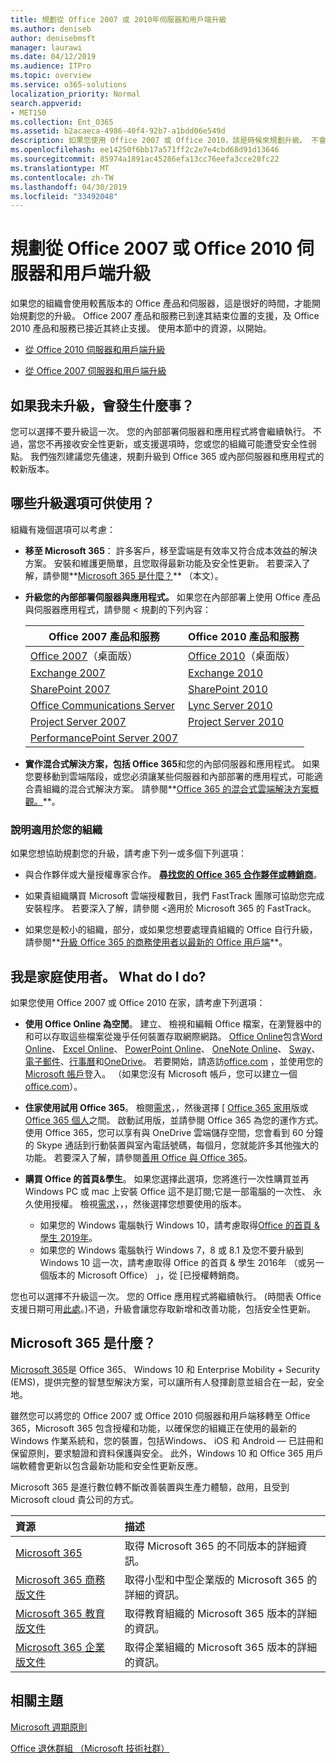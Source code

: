 ```yaml
---
title: 規劃從 Office 2007 或 2010年伺服器和用戶端升級
ms.author: deniseb
author: denisebmsft
manager: laurawi
ms.date: 04/12/2019
ms.audience: ITPro
ms.topic: overview
ms.service: o365-solutions
localization_priority: Normal
search.appverid:
- MET150
ms.collection: Ent_O365
ms.assetid: b2acaeca-4986-40f4-92b7-a1bdd06e549d
description: 如果您使用 Office 2007 或 Office 2010，該是時候來規劃升級。 不會停滯使用過期的應用程式。 若要開始使用您的計劃使用這些資源。
ms.openlocfilehash: ee14250f6bb17a571ff2c2e7e4cbd68d91d13646
ms.sourcegitcommit: 85974a1891ac45286efa13cc76eefa3cce28fc22
ms.translationtype: MT
ms.contentlocale: zh-TW
ms.lasthandoff: 04/30/2019
ms.locfileid: "33492048"
---
```

# <a name="plan-your-upgrade-from-office-2007-or-office-2010-servers-and-clients"></a>規劃從 Office 2007 或 Office 2010 伺服器和用戶端升級

如果您的組織會使用較舊版本的 Office 產品和伺服器，這是很好的時間，才能開始規劃您的升級。 Office 2007 產品和服務已到達其結束位置的支援，及 Office 2010 產品和服務已接近其終止支援。 使用本節中的資源，以開始。

- [從 Office 2010 伺服器和用戶端升級](upgrade-from-office-2010-servers-and-products.md)

- [從 Office 2007 伺服器和用戶端升級](upgrade-from-office-2007-servers-and-products.md)

## <a name="what-happens-if-i-dont-upgrade"></a>如果我未升級，會發生什麼事？

您可以選擇不要升級這一次。 您的內部部署伺服器和應用程式將會繼續執行。 不過，當您不再接收安全性更新，或支援選項時，您或您的組織可能遭受安全性弱點。 我們強烈建議您先儘速，規劃升級到 Office 365 或內部伺服器和應用程式的較新版本。

## <a name="what-upgrade-options-are-available"></a>哪些升級選項可供使用？      

組織有幾個選項可以考慮：

- **移至 Microsoft 365**： 許多客戶，移至雲端是有效率又符合成本效益的解決方案。 安裝和維護更簡單，且您取得最新功能及安全性更新。 若要深入了解，請參閱**[Microsoft 365 是什麼？](#what-is-microsoft-365)** （本文）。
    
- **升級您的內部部署伺服器與應用程式。** 如果您在內部部署上使用 Office 產品與伺服器應用程式，請參閱 < 規劃的下列內容：<br/> 

    
    |Office 2007 產品和服務  |Office 2010 產品和服務  |
    |---------|---------|
    |[Office 2007](https://docs.microsoft.com/DeployOffice/office-2007-end-support-roadmap)（桌面版） | [Office 2010](https://docs.microsoft.com/DeployOffice/office-2010-end-support-roadmap)（桌面版） |
    |[Exchange 2007](exchange-2007-end-of-support.md) |[Exchange 2010](exchange-2010-end-of-support.md) |
    |[SharePoint 2007](sharepoint-2007-end-of-support.md) |[SharePoint 2010](upgrade-from-sharepoint-2010.md) |
    |[Office Communications Server](https://docs.microsoft.com/skypeforbusiness/plan-your-deployment/upgrade) |[Lync Server 2010](https://docs.microsoft.com/skypeforbusiness/plan-your-deployment/upgrade) |
    |[Project Server 2007](project-server-2007-end-of-support.md) |[Project Server 2010](project-server-2010-end-of-support.md) |
    |[PerformancePoint Server 2007](pps-2007-end-of-support.md) | |
 
- **實作混合式解決方案，包括 Office 365**和您的內部伺服器和應用程式。 如果您要移動到雲端階段，或您必須讓某些伺服器和內部部署的應用程式，可能適合貴組織的混合式解決方案。 請參閱**[Office 365 的混合式雲端解決方案概觀。](hybrid-cloud-overview.md)**。 
    
### <a name="help-is-available-for-your-organization"></a>說明適用於您的組織

如果您想協助規劃您的升級，請考慮下列一或多個下列選項：

- 與合作夥伴或大量授權專家合作。 **[尋找您的 Office 365 合作夥伴或轉銷商](https://support.office.com/article/b6c18a9b-2aed-4c84-9d75-af709160258c.aspx)**。 

- 如果貴組織購買 Microsoft 雲端授權數目，我們 FastTrack 團隊可協助您完成安裝程序。 若要深入了解，請參閱 <<c0>適用於 Microsoft 365 的 FastTrack。

- 如果您是較小的組織，部分，或如果您想要處理貴組織的 Office 自行升級，請參閱**[升級 Office 365 的商務使用者以最新的 Office 用戶端](https://docs.microsoft.com/office365/admin/setup/upgrade-users-to-latest-office-client)**。 
  
## <a name="im-a-home-user-what-do-i-do"></a>我是家庭使用者。 What do I do?

如果您使用 Office 2007 或 Office 2010 在家，請考慮下列選項：

- **使用 Office Online 為空閒**。 建立、 檢視和編輯 Office 檔案，在瀏覽器中的和可以存取這些檔案從幾乎任何裝置存取網際網路。 [Office Online](https://products.office.com/office-online/documents-spreadsheets-presentations-office-online)包含[Word Online](http://go.microsoft.com/fwlink/p/?linkid=746664)、 [Excel Online](http://go.microsoft.com/fwlink/p/?linkid=746665)、 [PowerPoint Online](http://go.microsoft.com/fwlink/p/?linkid=746666)、 [OneNote Online](http://go.microsoft.com/fwlink/p/?linkid=746674)、 [Sway](http://go.microsoft.com/fwlink/p/?linkid=746675)、[電子郵件](http://go.microsoft.com/fwlink/p/?linkid=746676)、[行事曆](http://go.microsoft.com/fwlink/p/?linkid=746678)和[OneDrive](http://go.microsoft.com/fwlink/p/?linkid=746679)。 若要開始，請造訪[office.com](https://office.com) ，並使用您的[Microsoft 帳戶](https://account.microsoft.com/account)登入。 （如果您沒有 Microsoft 帳戶，您可以建立一個[office.com](https://office.com)）。

- **住家使用試用 Office 365**。 檢閱[需求](https://www.microsoft.com/p/office-365-home/cfq7ttc0k5dm?rtc=1&activetab=pivot:techspecstab)，，然後選擇 [ [Office 365 家用](https://www.microsoft.com/p/office-365-home/cfq7ttc0k5dm)版或[Office 365 個人](https://www.microsoft.com/p/office-365-personal/cfq7ttc0k5bf)之間。 啟動試用版，並請參閱 Office 365 為您的運作方式。 使用 Office 365，您可以享有與 OneDrive 雲端儲存空間，您會看到 60 分鐘的 Skype 通話到行動裝置與室內電話號碼，每個月，您就能許多其他強大的功能。 若要深入了解，請參閱[善用 Office 與 Office 365](https://products.office.com/compare-all-microsoft-office-products?&activetab=tab%3aprimaryr1)。
    
- **購買 Office 的首頁&amp;學生**。 如果您選擇此選項，您將進行一次性購買並再 Windows PC 或 mac 上安裝 Office 這不是訂閱;它是一部電腦的一次性、 永久使用授權。 檢視[需求](http://office.com/systemrequirements)，，，然後選擇您想要使用的版本。
    - 如果您的 Windows 電腦執行 Windows 10，請考慮取得[Office 的首頁 & 學生 2019年](https://www.microsoft.com/p/office-home-student-2019/cfq7ttc0k7c8)。
    - 如果您的 Windows 電腦執行 Windows 7，8 或 8.1 及您不要升級到 Windows 10 這一次，請考慮取得 Office 的首頁 & 學生 2016年 （或另一個版本的 Microsoft Office） 」，從 [已授權轉銷商。

您也可以選擇不升級這一次。 您的 Office 應用程式將繼續執行。 (時間表 Office 支援日期可用[此處](https://go.microsoft.com/fwlink/p/?linkid=2085724)。)不過，升級會讓您存取新增和改善功能，包括安全性更新。 
   
## <a name="what-is-microsoft-365"></a>Microsoft 365 是什麼？

[Microsoft 365](https://www.microsoft.com/microsoft-365)是 Office 365、 Windows 10 和 Enterprise Mobility + Security (EMS)，提供完整的智慧型解決方案，可以讓所有人發揮創意並組合在一起，安全地。 
  
雖然您可以將您的 Office 2007 或 Office 2010 伺服器和用戶端移轉至 Office 365，Microsoft 365 包含授權和功能，以確保您的組織正在使用的最新的 Windows 作業系統和，您的裝置，包括Windows、 iOS 和 Android — 已註冊和保留原則，要求驗證和資料保護與安全。 此外，Windows 10 和 Office 365 用戶端軟體會更新以包含最新功能和安全性更新反應。
  
Microsoft 365 是進行數位轉不斷改善裝置與生產力體驗，啟用，且受到 Microsoft cloud 貴公司的方式。
  
|**資源**|**描述**|
|:-----|:-----|
|[Microsoft 365](https://www.microsoft.com/microsoft-365) <br/> |取得 Microsoft 365 的不同版本的詳細資訊。  <br/> |
|[Microsoft 365 商務版文件](https://docs.microsoft.com/microsoft-365/business/) <br/> |取得小型和中型企業版的 Microsoft 365 的詳細的資訊。  <br/> |
|[Microsoft 365 教育版文件](https://docs.microsoft.com/microsoft-365/education/) <br/> |取得教育組織的 Microsoft 365 版本的詳細的資訊。  <br/> |
|[Microsoft 365 企業版文件](https://docs.microsoft.com/microsoft-365/enterprise/) <br/> |取得企業組織的 Microsoft 365 版本的詳細的資訊。  <br/> |

   
## <a name="related-topics"></a>相關主題
  
[Microsoft 週期原則](https://go.microsoft.com/fwlink/?linkid=865200)

[Office 退休群組 （Microsoft 技術社群）](https://go.microsoft.com/fwlink/?linkid=842065)




